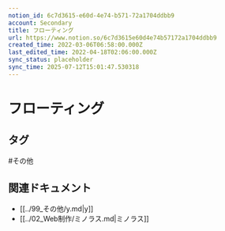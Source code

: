```yaml
---
notion_id: 6c7d3615-e60d-4e74-b571-72a1704ddbb9
account: Secondary
title: フローティング
url: https://www.notion.so/6c7d3615e60d4e74b57172a1704ddbb9
created_time: 2022-03-06T06:58:00.000Z
last_edited_time: 2022-04-18T02:06:00.000Z
sync_status: placeholder
sync_time: 2025-07-12T15:01:47.530318
---
```

# フローティング


## タグ

#その他 

## 関連ドキュメント

- [[../99_その他/y.md|y]]
- [[../02_Web制作/ミノラス.md|ミノラス]]
